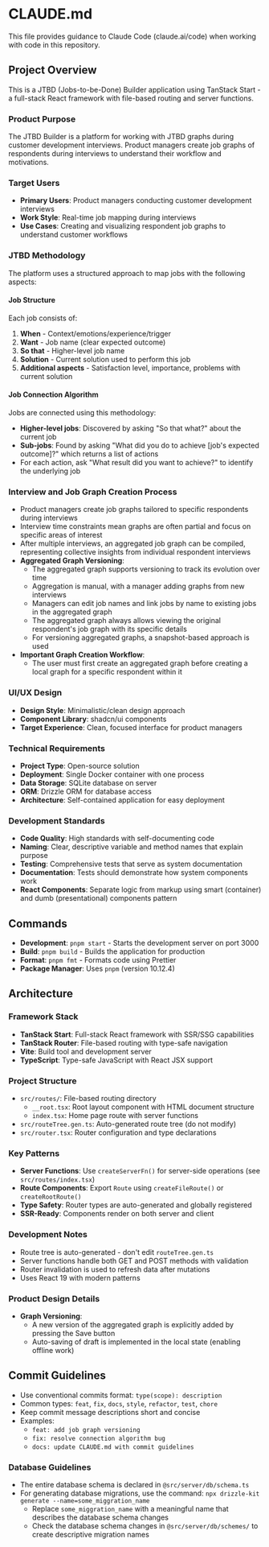 # CLAUDE.md

This file provides guidance to Claude Code (claude.ai/code) when working with code in this repository.

## Project Overview

This is a JTBD (Jobs-to-be-Done) Builder application using TanStack Start - a full-stack React framework with file-based routing and server functions.

### Product Purpose

The JTBD Builder is a platform for working with JTBD graphs during customer development interviews. Product managers create job graphs of respondents during interviews to understand their workflow and motivations.

### Target Users

- **Primary Users**: Product managers conducting customer development interviews
- **Work Style**: Real-time job mapping during interviews
- **Use Cases**: Creating and visualizing respondent job graphs to understand customer workflows

### JTBD Methodology

The platform uses a structured approach to map jobs with the following aspects:

#### Job Structure

Each job consists of:

1. **When** - Context/emotions/experience/trigger
2. **Want** - Job name (clear expected outcome)
3. **So that** - Higher-level job name
4. **Solution** - Current solution used to perform this job
5. **Additional aspects** - Satisfaction level, importance, problems with current solution

#### Job Connection Algorithm

Jobs are connected using this methodology:

- **Higher-level jobs**: Discovered by asking "So that what?" about the current job
- **Sub-jobs**: Found by asking "What did you do to achieve [job's expected outcome]?" which returns a list of actions
- For each action, ask "What result did you want to achieve?" to identify the underlying job

### Interview and Job Graph Creation Process

- Product managers create job graphs tailored to specific respondents during interviews
- Interview time constraints mean graphs are often partial and focus on specific areas of interest
- After multiple interviews, an aggregated job graph can be compiled, representing collective insights from individual respondent interviews
- **Aggregated Graph Versioning**:
  - The aggregated graph supports versioning to track its evolution over time
  - Aggregation is manual, with a manager adding graphs from new interviews
  - Managers can edit job names and link jobs by name to existing jobs in the aggregated graph
  - The aggregated graph always allows viewing the original respondent's job graph with its specific details
  - For versioning aggregated graphs, a snapshot-based approach is used
- **Important Graph Creation Workflow**:
  - The user must first create an aggregated graph before creating a local graph for a specific respondent within it

### UI/UX Design

- **Design Style**: Minimalistic/clean design approach
- **Component Library**: shadcn/ui components
- **Target Experience**: Clean, focused interface for product managers

### Technical Requirements

- **Project Type**: Open-source solution
- **Deployment**: Single Docker container with one process
- **Data Storage**: SQLite database on server
- **ORM**: Drizzle ORM for database access
- **Architecture**: Self-contained application for easy deployment

### Development Standards

- **Code Quality**: High standards with self-documenting code
- **Naming**: Clear, descriptive variable and method names that explain purpose
- **Testing**: Comprehensive tests that serve as system documentation
- **Documentation**: Tests should demonstrate how system components work
- **React Components**: Separate logic from markup using smart (container) and dumb (presentational) components pattern

## Commands

- **Development**: `pnpm start` - Starts the development server on port 3000
- **Build**: `pnpm build` - Builds the application for production
- **Format**: `pnpm fmt` - Formats code using Prettier
- **Package Manager**: Uses `pnpm` (version 10.12.4)

## Architecture

### Framework Stack

- **TanStack Start**: Full-stack React framework with SSR/SSG capabilities
- **TanStack Router**: File-based routing with type-safe navigation
- **Vite**: Build tool and development server
- **TypeScript**: Type-safe JavaScript with React JSX support

### Project Structure

- `src/routes/`: File-based routing directory
  - `__root.tsx`: Root layout component with HTML document structure
  - `index.tsx`: Home page route with server functions
- `src/routeTree.gen.ts`: Auto-generated route tree (do not modify)
- `src/router.tsx`: Router configuration and type declarations

### Key Patterns

- **Server Functions**: Use `createServerFn()` for server-side operations (see `src/routes/index.tsx`)
- **Route Components**: Export `Route` using `createFileRoute()` or `createRootRoute()`
- **Type Safety**: Router types are auto-generated and globally registered
- **SSR-Ready**: Components render on both server and client

### Development Notes

- Route tree is auto-generated - don't edit `routeTree.gen.ts`
- Server functions handle both GET and POST methods with validation
- Router invalidation is used to refresh data after mutations
- Uses React 19 with modern patterns

### Product Design Details

- **Graph Versioning**:
  - A new version of the aggregated graph is explicitly added by pressing the Save button
  - Auto-saving of draft is implemented in the local state (enabling offline work)

## Commit Guidelines

- Use conventional commits format: `type(scope): description`
- Common types: `feat`, `fix`, `docs`, `style`, `refactor`, `test`, `chore`
- Keep commit message descriptions short and concise
- Examples:
  - `feat: add job graph versioning`
  - `fix: resolve connection algorithm bug`
  - `docs: update CLAUDE.md with commit guidelines`

### Database Guidelines

- The entire database schema is declared in `@src/server/db/schema.ts`
- For generating database migrations, use the command: `npx drizzle-kit generate --name=some_miggration_name`
  - Replace `some_miggration_name` with a meaningful name that describes the database schema changes
  - Check the database schema changes in `@src/server/db/schemes/` to create descriptive migration names
